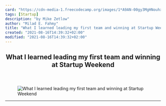 ```yaml
---
card: "https://cdn-media-1.freecodecamp.org/images/1*A9AN-00gy3MgHNouhx0UBQ.jpeg"
tags: [Startup]
description: "by Mike Zetlow"
author: "Milad E. Fahmy"
title: "What I learned leading my first team and winning at Startup Weekend"
created: "2021-08-16T14:39:32+02:00"
modified: "2021-08-16T14:39:32+02:00"
---
```

<div class="site-wrapper">
<main id="site-main" class="site-main outer">
<div class="inner">
<article class="post-full post tag-startup tag-teamwork tag-technology tag-leadership tag-life-lessons ">
<header class="post-full-header">
<h1 class="post-full-title">What I learned leading my first team and winning at Startup Weekend</h1>
</header>
<figure class="post-full-image">
<picture>
<source media="(max-width: 700px)" sizes="1px" srcset="data:image/gif;base64,R0lGODlhAQABAIAAAAAAAP///yH5BAEAAAAALAAAAAABAAEAAAIBRAA7 1w">
<source media="(min-width: 701px)" sizes="(max-width: 800px) 400px,
(max-width: 1170px) 700px,
1400px" srcset="https://cdn-media-1.freecodecamp.org/images/1*A9AN-00gy3MgHNouhx0UBQ.jpeg 300w,
https://cdn-media-1.freecodecamp.org/images/1*A9AN-00gy3MgHNouhx0UBQ.jpeg 600w,
https://cdn-media-1.freecodecamp.org/images/1*A9AN-00gy3MgHNouhx0UBQ.jpeg 1000w,
https://cdn-media-1.freecodecamp.org/images/1*A9AN-00gy3MgHNouhx0UBQ.jpeg 2000w">
<img onerror="this.style.display='none'" src="https://cdn-media-1.freecodecamp.org/images/1*A9AN-00gy3MgHNouhx0UBQ.jpeg" alt="What I learned leading my first team and winning at Startup Weekend">
</picture>
</figure>
<section class="post-full-content">
<div class="post-content medium-migrated-article">
</div>
<hr>
</section>
</article>
</div>
</main>
</div>
<!-- Google Tag Manager (noscript) -->
<!-- End Google Tag Manager (noscript) -->
